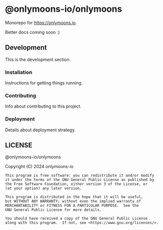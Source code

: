 # @onlymoons-io/onlymoons

Monorepo for https://onlymoons.io. 

Better docs coming soon :)

## Development

This is the development section.

### Installation

Instructions for getting things running.

### Contributing

Info about contributing to this project.

### Deployment

Details about deployment strategy.

## LICENSE

@onlymoons-io/onlymoons

Copyright (C) 2024  onlymoons-io

    This program is free software: you can redistribute it and/or modify
    it under the terms of the GNU General Public License as published by
    the Free Software Foundation, either version 3 of the License, or
    (at your option) any later version.

    This program is distributed in the hope that it will be useful,
    but WITHOUT ANY WARRANTY; without even the implied warranty of
    MERCHANTABILITY or FITNESS FOR A PARTICULAR PURPOSE.  See the
    GNU General Public License for more details.

    You should have received a copy of the GNU General Public License
    along with this program.  If not, see <https://www.gnu.org/licenses/>.

